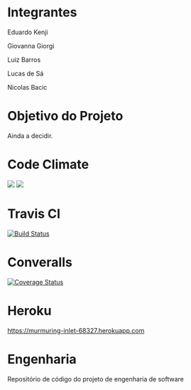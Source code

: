 # Integrantes
Eduardo Kenji

Giovanna Giorgi

Luiz Barros

Lucas de Sá

Nicolas Bacic 

# Objetivo do Projeto
Ainda a decidir.

# Code Climate
<a href="https://codeclimate.com/github/NickBacic/Engenharia"><img src="https://codeclimate.com/github/NickBacic/Engenharia/badges/gpa.svg" /></a> <a href="https://codeclimate.com/github/NickBacic/Engenharia/coverage"><img src="https://codeclimate.com/github/NickBacic/Engenharia/badges/coverage.svg" /></a>

# Travis CI
[![Build Status](https://travis-ci.org/NickBacic/Engenharia.svg?branch=master)](https://travis-ci.org/NickBacic/Engenharia)

# Converalls
[![Coverage Status](https://coveralls.io/repos/github/NickBacic/Engenharia/badge.svg?branch=master)](https://coveralls.io/github/NickBacic/Engenharia?branch=master)

# Heroku
https://murmuring-inlet-68327.herokuapp.com

# Engenharia
Repositório de código do projeto de engenharia de software
